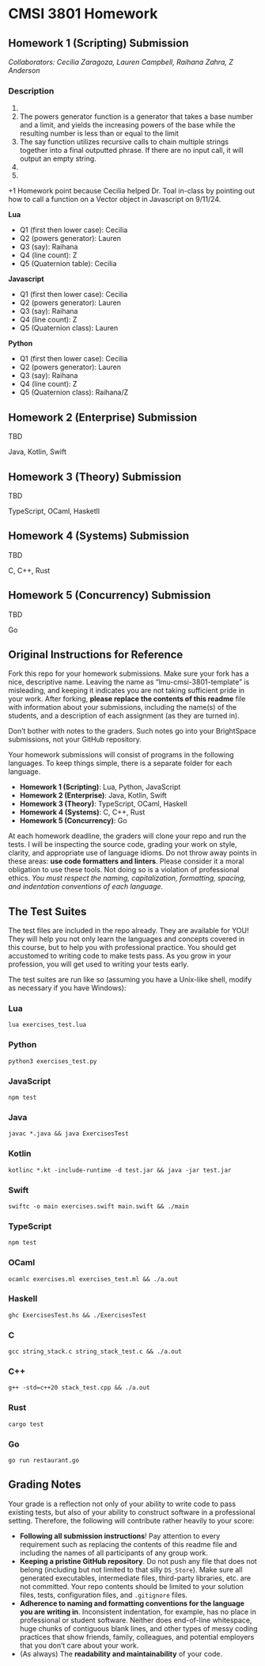 # CMSI 3801 Homework

## Homework 1 (Scripting) Submission 

*Collaborators: Cecilia Zaragoza, Lauren Campbell, Raihana Zahra, Z Anderson*

### Description
1.
2. The powers generator function is a generator that takes a base number and a limit, and yields the increasing powers of the base while the resulting number is less than or equal to the limit
3. The say function utilizes recursive calls to chain multiple strings together into a final outputted phrase. If there are no input call, it will output an empty string. <br>
4. 
5. 

+1 Homework point because Cecilia helped Dr. Toal in-class by pointing out how to call a function on a Vector object in Javascript on 9/11/24.


**Lua**
- Q1 (first then lower case): Cecilia
- Q2 (powers generator): Lauren 
- Q3 (say): Raihana 
- Q4 (line count): Z
- Q5 (Quaternion table): Cecilia
  
**Javascript**
- Q1 (first then lower case): Cecilia
- Q2 (powers generator): Lauren
- Q3 (say): Raihana
- Q4 (line count): Z
- Q5 (Quaternion class): Lauren 

**Python**
- Q1 (first then lower case): Cecilia
- Q2 (powers generator): Lauren
- Q3 (say): Raihana
- Q4 (line count): Z
- Q5 (Quaternion class): Raihana/Z

## Homework 2 (Enterprise) Submission 

TBD

Java, Kotlin, Swift

## Homework 3 (Theory) Submission 

TBD

TypeScript, OCaml, Hasketll

## Homework 4 (Systems) Submission

TBD

C, C++, Rust

## Homework 5 (Concurrency) Submission

TBD

Go

## Original Instructions for Reference

Fork this repo for your homework submissions. Make sure your fork has a nice, descriptive name. Leaving the name as “lmu-cmsi-3801-template” is misleading, and keeping it indicates you are not taking sufficient pride in your work. After forking, **please replace the contents of this readme** file with information about your submissions, including the name(s) of the students, and a description of each assignment (as they are turned in).

Don’t bother with notes to the graders. Such notes go into your BrightSpace submissions, not your GitHub repository.

Your homework submissions will consist of programs in the following languages. To keep things simple, there is a separate folder for each language.

- **Homework 1 (Scripting)**: Lua, Python, JavaScript
- **Homework 2 (Enterprise)**: Java, Kotlin, Swift
- **Homework 3 (Theory)**: TypeScript, OCaml, Haskell
- **Homework 4 (Systems)**: C, C++, Rust
- **Homework 5 (Concurrency)**: Go

At each homework deadline, the graders will clone your repo and run the tests. I will be inspecting the source code, grading your work on style, clarity, and appropriate use of language idioms. Do not throw away points in these areas: **use code formatters and linters**. Please consider it a moral obligation to use these tools. Not doing so is a violation of professional ethics. _You must respect the naming, capitalization, formatting, spacing, and indentation conventions of each language_.

## The Test Suites

The test files are included in the repo already. They are available for YOU! They will help you not only learn the languages and concepts covered in this course, but to help you with professional practice. You should get accustomed to writing code to make tests pass. As you grow in your profession, you will get used to writing your tests early.

The test suites are run like so (assuming you have a Unix-like shell, modify as necessary if you have Windows):

### Lua

```
lua exercises_test.lua
```

### Python

```
python3 exercises_test.py
```

### JavaScript

```
npm test
```

### Java

```
javac *.java && java ExercisesTest
```

### Kotlin

```
kotlinc *.kt -include-runtime -d test.jar && java -jar test.jar
```

### Swift

```
swiftc -o main exercises.swift main.swift && ./main
```

### TypeScript

```
npm test
```

### OCaml

```
ocamlc exercises.ml exercises_test.ml && ./a.out
```

### Haskell

```
ghc ExercisesTest.hs && ./ExercisesTest
```

### C

```
gcc string_stack.c string_stack_test.c && ./a.out
```

### C++

```
g++ -std=c++20 stack_test.cpp && ./a.out
```

### Rust

```
cargo test
```

### Go

```
go run restaurant.go
```

## Grading Notes

Your grade is a reflection not only of your ability to write code to pass existing tests, but also of your ability to construct software in a professional setting. Therefore, the following will contribute rather heavily to your score:

- **Following all submission instructions**! Pay attention to every requirement such as replacing the contents of this readme file and including the names of all participants of any group work.
- **Keeping a pristine GitHub repository**. Do not push any file that does not belong (including but not limited to that silly `DS_Store`). Make sure all generated executables, intermediate files, third-party libraries, etc. are not committed. Your repo contents should be limited to your solution files, tests, configuration files, and `.gitignore` files.
- **Adherence to naming and formatting conventions for the language you are writing in**. Inconsistent indentation, for example, has no place in professional or student software. Neither does end-of-line whitespace, huge chunks of contiguous blank lines, and other types of messy coding practices that show friends, family, colleagues, and potential employers that you don’t care about your work.
- (As always) The **readability and maintainability** of your code.
